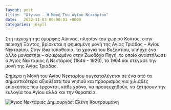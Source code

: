 ```yaml
---
layout: post
title:  "Άίγινα – Η Μονή Του Αγίου Νεκταρίου"
date:   2022-11-03 00:00:01 +0000
categories: jekyll
---
```

Στη περιοχή της όμορφης Αίγινας, πλησίον του χωριού Κοντός, στην περιοχή Ξάντος, βρίσκεται η φημισμένη μονή της Αγίας Τριάδας – Αγίου Νεκταρίου. Στην ίδια τοποθεσία, τα χρόνια του Βυζαντίου, υπήρχε ένα άλλο μοναστήρι – αφιερωμένο στην Ζωοδόχο Πηγή, το οποίο αναστήλωσε ο Άγιος Νεκτάριος ή Νεκτάριος (1846 - 1920), το 1904 και στέγασε την μονή της Αγίας Τριάδας.

Σήμερα η Μονή του Αγίου Νεκταρίου συγκαταλέγεται σε ένα από τα σημαντικότερα αξιοθέατα του νησιού και προορισμός για χιλιάδες επισκέπτες που έρχονται, κάθε χρόνο, να προσευχηθούν, να ζητήσουν την ευλογία του Αγίου αλλά και την θεραπεία.

![Άγιος Νεκτάριος](https://user-images.githubusercontent.com/103204634/200803764-aebd2399-24f5-466a-8856-6559cf610d6c.jpg)
Δημιουργός: Ελένη Κουτρουμάνη
